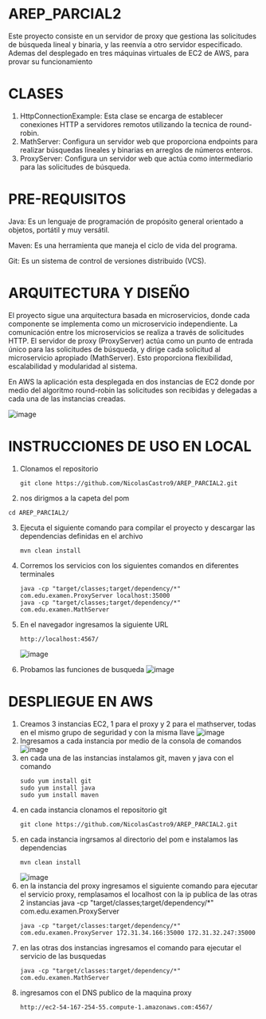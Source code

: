 # AREP_PARCIAL2
Este proyecto consiste en un servidor de proxy que gestiona las solicitudes de búsqueda lineal y binaria, y las reenvía a otro servidor especificado. Ademas del desplegado en tres máquinas virtuales de EC2 de AWS, para provar su funcionamiento

# CLASES
1. HttpConnectionExample: Esta clase se encarga de establecer conexiones HTTP a servidores remotos utilizando la tecnica de round-robin.
2. MathServer: Configura un servidor web que proporciona endpoints para realizar búsquedas lineales y binarias en arreglos de números enteros.
3. ProxyServer: Configura un servidor web que actúa como intermediario para las solicitudes de búsqueda.

# PRE-REQUISITOS
Java: Es un lenguaje de programación de propósito general orientado a objetos, portátil y muy versátil.

Maven: Es una herramienta que maneja el ciclo de vida del programa.

Git: Es un sistema de control de versiones distribuido (VCS).

# ARQUITECTURA Y DISEÑO
El proyecto sigue una arquitectura basada en microservicios, donde cada componente se implementa como un microservicio independiente. La comunicación entre los microservicios se realiza a través de solicitudes HTTP. El servidor de proxy (ProxyServer) actúa como un punto de entrada único para las solicitudes de búsqueda, y dirige cada solicitud al microservicio apropiado (MathServer). Esto proporciona flexibilidad, escalabilidad y modularidad al sistema.

En AWS la aplicación esta desplegada en dos instancias de EC2 donde por medio del algoritmo round-robin las solicitudes son recibidas y delegadas a cada una de las instancias creadas.

![image](https://github.com/NicolasCastro9/AREP_PARCIAL2/assets/98556822/f3622437-f2c2-4dd9-8a9c-9f2364ab7cb9)

# INSTRUCCIONES DE USO EN LOCAL

1. Clonamos el repositorio
   ```
   git clone https://github.com/NicolasCastro9/AREP_PARCIAL2.git
   ```
2.  nos dirigmos a la capeta del pom
   ```
   cd AREP_PARCIAL2/
   ```
3. Ejecuta el siguiente comando para compilar el proyecto y descargar las dependencias definidas en el archivo
   ```
   mvn clean install
   ```
4. Corremos los servicios con los siguientes comandos en diferentes terminales
   ```
   java -cp "target/classes;target/dependency/*" com.edu.examen.ProxyServer localhost:35000
   java -cp "target/classes;target/dependency/*" com.edu.examen.MathServer
   ```
5. En el navegador ingresamos la siguiente URL
   ```
   http://localhost:4567/
   ```
   ![image](https://github.com/NicolasCastro9/AREP_PARCIAL2/assets/98556822/1efd4a62-f985-4ca3-9ab7-bb25769d6904)

6. Probamos las funciones de busqueda
   ![image](https://github.com/NicolasCastro9/AREP_PARCIAL2/assets/98556822/c8657bde-1370-4d8a-950e-57b12a3efc68)

# DESPLIEGUE EN AWS

1. Creamos 3 instancias EC2, 1 para el proxy y 2 para el mathserver, todas en el mismo grupo de seguridad y con la misma llave
   ![image](https://github.com/NicolasCastro9/AREP_PARCIAL2/assets/98556822/435c449d-7a11-4563-b2b6-2b39938d1b45)
2. Ingresamos a cada instancia por medio de la consola de comandos
   ![image](https://github.com/NicolasCastro9/AREP_PARCIAL2/assets/98556822/61aa4879-55c7-4eda-a350-3b7093c20202)
3. en cada una de las instancias instalamos git, maven y java con el comando
   ```
   sudo yum install git
   sudo yum install java
   sudo yum install maven
   ```
4. en cada instancia clonamos el repositorio git
   ```
   git clone https://github.com/NicolasCastro9/AREP_PARCIAL2.git
   ```
5. en cada instancia ingrsamos al directorio del pom e instalamos las dependencias
   ```
   mvn clean install
   ```
   ![image](https://github.com/NicolasCastro9/AREP_PARCIAL2/assets/98556822/9f8a7f60-a83f-4ae7-bc3e-7ee66fb98550)
6. en la instancia del proxy ingresamos el siguiente comando para ejecutar el servicio proxy, remplasamos el localhost con la ip publica de las otras 2 instancias
   java -cp "target/classes;target/dependency/*" com.edu.examen.ProxyServer
   ```
   java -cp "target/classes:target/dependency/*" com.edu.examen.ProxyServer 172.31.34.166:35000 172.31.32.247:35000
   ```
7. en las otras dos instancias ingresamos el comando para ejecutar el servicio de las busquedas
   ```
   java -cp "target/classes:target/dependency/*" com.edu.examen.MathServer
   ```
8. ingresamos con el DNS publico de la maquina proxy
   ```
   http://ec2-54-167-254-55.compute-1.amazonaws.com:4567/
   ```
   

